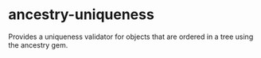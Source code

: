 ancestry-uniqueness
===================

Provides a uniqueness validator for objects that are ordered in a tree using the ancestry gem.
